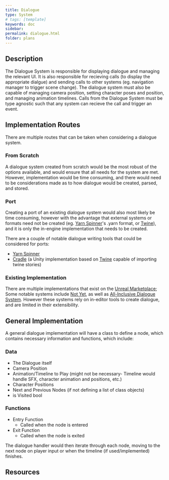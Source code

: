 ```yaml
---
title: Dialogue
type: System
# tags: [template]
keywords: doc
sidebar: 
permalink: dialogue.html
folder: plans
---
```


## Description

The Dialogue System is responsible for displaying dialogue and managing the relevant UI. It is also responsible for recieving calls (to display the appropriate dialgue) and sending calls to other systems (eg. navigation manager to trigger scene change). The dialogue system must also be capable of managing camera position, setting character poses and position, and managing animation timelines.
Calls from the Dialogue System must be type agnostic such that any system can recieve the call and trigger an event.

## Implementation Routes

There are multiple routes that can be taken when considering a dialogue system.

### From Scratch

A dialogue system created from scratch would be the most robust of the options available, and would ensure that all needs for the system are met. However, implementation would be time consuming, and there would need to be considerations made as to how dialogue would be created, parsed, and stored.

### Port

Creating a port of an existing dialogue system would also most likely be time consuming, however with the advantage that external systems or formats need not be created (eg. [Yarn Spinner]'s .yarn format, or [Twine]), and it is only the in-engine implementation that needs to be created.

There are a couple of notable dialogue writing tools that could be considered for ports:

- [Yarn Spinner]
- [Cradle] (a Unity implementation based on [Twine] capable of importing twine stories)

### Existing Implementation

There are multiple implementations that exist on the [Unreal Marketplace];
Some notable systems include [Not Yet], as well as [All-Inclusive Dialogue System]. However these systems rely on in-editor tools to create dialogue, and are limited in their extensibility.

## General Implementation

A general dialogue implementation will have a class to define a node, which contains necessary information and functions, which include:

### Data

- The Dialogue itself
- Camera Position
- Animation/Timeline to Play (might not be necessary- Timeline would handle SFX, character animation and positions, etc.)
- Character Positions
- Next and Previous Nodes (if not defining a list of class objects)
- is Visited bool

### Functions

- Entry Function
  - Called when the node is entered
- Exit Function
  - Called when the node is exited

The dialogue handler would then iterate through each node, moving to the next node on player input or when the timeline (if used/implemented) finishes.

## Resources

[Yarn Spinner]: https://docs.yarnspinner.dev/

[Twine]: https://twinery.org/

[Cradle]: https://github.com/daterre/Cradle

[All-Inclusive Dialogue System]: https://www.unrealengine.com/marketplace/en-US/product/not-yet-dialogue-system?sessionInvalidated=true

[Not Yet]: https://www.unrealengine.com/marketplace/en-US/product/not-yet-dialogue-system

[Unreal Marketplace]: https://www.unrealengine.com/marketplace/en-US/assets?count=20&keywords=dialogue&sortBy=relevancy&sortDir=DESC&start=0